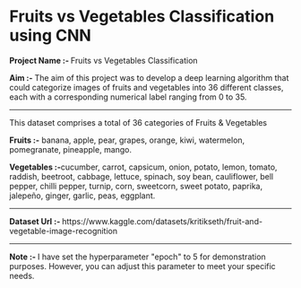 # Fruits vs Vegetables Classification using CNN

<b> Project Name :- </b> Fruits vs Vegetables Classification

<b> Aim :- </b>  The aim of this project was to develop a deep learning algorithm that could categorize images of fruits and vegetables into 36 different classes, each with a corresponding numerical label ranging from 0 to 35.
<hr>


This dataset comprises a total of 36 categories of Fruits & Vegetables

<b>Fruits :-</b> banana, apple, pear, grapes, orange, kiwi, watermelon, pomegranate, pineapple, mango.

<b>Vegetables :-</b>cucumber, carrot, capsicum, onion, potato, lemon, tomato, raddish, beetroot, cabbage, lettuce, spinach, soy bean, cauliflower, bell pepper, chilli pepper, turnip, corn, sweetcorn, sweet potato, paprika, jalepeño, ginger, garlic, peas, eggplant.




<hr><b> Dataset Url :- </b> https://www.kaggle.com/datasets/kritikseth/fruit-and-vegetable-image-recognition 
<hr><b> Note :- </b> I have set the hyperparameter "epoch" to 5 for demonstration purposes. However, you can adjust this parameter to meet your specific needs.
